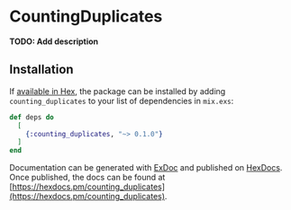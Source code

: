 # CountingDuplicates

**TODO: Add description**

## Installation

If [available in Hex](https://hex.pm/docs/publish), the package can be installed
by adding `counting_duplicates` to your list of dependencies in `mix.exs`:

```elixir
def deps do
  [
    {:counting_duplicates, "~> 0.1.0"}
  ]
end
```

Documentation can be generated with [ExDoc](https://github.com/elixir-lang/ex_doc)
and published on [HexDocs](https://hexdocs.pm). Once published, the docs can
be found at [https://hexdocs.pm/counting_duplicates](https://hexdocs.pm/counting_duplicates).

